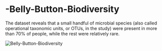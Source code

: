 # -Belly-Button-Biodiversity
The dataset reveals that a small handful of microbial species (also called operational taxonomic units, or OTUs, in the study) were present in more than 70% of people, while the rest were relatively rare.

![Belly-Button-Biodiversity](https://user-images.githubusercontent.com/24644072/217719012-92c26a96-75c7-4e79-9254-665c14d061b8.PNG)
